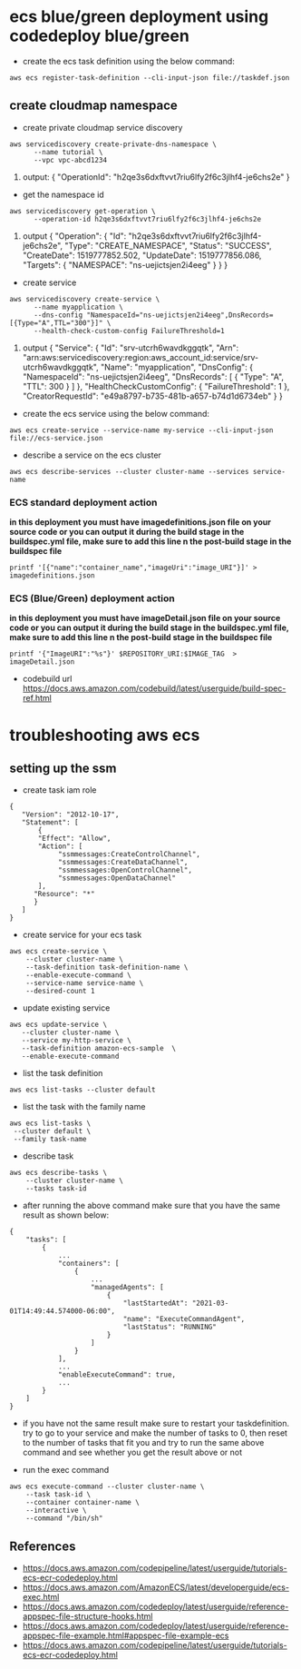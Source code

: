 # ecs blue/green deployment using codedeploy blue/green



* create the ecs task definition using the below command:
```
aws ecs register-task-definition --cli-input-json file://taskdef.json
```
## create cloudmap namespace

* create private cloudmap service discovery
```
aws servicediscovery create-private-dns-namespace \
      --name tutorial \
      --vpc vpc-abcd1234
```
1. output:
 {
    "OperationId": "h2qe3s6dxftvvt7riu6lfy2f6c3jlhf4-je6chs2e"
  }
* get the namespace id

```
aws servicediscovery get-operation \
      --operation-id h2qe3s6dxftvvt7riu6lfy2f6c3jlhf4-je6chs2e
```
1. output 
{
    "Operation": {
        "Id": "h2qe3s6dxftvvt7riu6lfy2f6c3jlhf4-je6chs2e",
        "Type": "CREATE_NAMESPACE",
        "Status": "SUCCESS",
        "CreateDate": 1519777852.502,
        "UpdateDate": 1519777856.086,
        "Targets": {
           "NAMESPACE": "ns-uejictsjen2i4eeg"
        }
    }
}
* create service 
```
aws servicediscovery create-service \
      --name myapplication \
      --dns-config "NamespaceId="ns-uejictsjen2i4eeg",DnsRecords=[{Type="A",TTL="300"}]" \
      --health-check-custom-config FailureThreshold=1
```
1. output
{
    "Service": {
       "Id": "srv-utcrh6wavdkggqtk",
        "Arn": "arn:aws:servicediscovery:region:aws_account_id:service/srv-utcrh6wavdkggqtk",
        "Name": "myapplication",
        "DnsConfig": {
            "NamespaceId": "ns-uejictsjen2i4eeg",
            "DnsRecords": [
                {
                    "Type": "A",
                    "TTL": 300
                }
            ]
        },
        "HealthCheckCustomConfig": {
            "FailureThreshold": 1
        },
        "CreatorRequestId": "e49a8797-b735-481b-a657-b74d1d6734eb"
    }
}
* create the ecs service using the below command:

```
aws ecs create-service --service-name my-service --cli-input-json file://ecs-service.json
```

* describe a service on the ecs cluster

```
aws ecs describe-services --cluster cluster-name --services service-name
```


### ECS standard deployment action

**in this deployment you must have imagedefinitions.json file on your source code or you can 
output it during the build stage in the buildspec.yml file, make sure to add this line n the post-build stage in the buildspec file**

```
printf '[{"name":"container_name","imageUri":"image_URI"}]' > imagedefinitions.json
```

### ECS (Blue/Green) deployment action

**in this deployment you must have imageDetail.json file on your source code or you can 
output it during the build stage in the buildspec.yml file, make sure to add this line n the post-build stage in the buildspec file**
```
printf '{"ImageURI":"%s"}' $REPOSITORY_URI:$IMAGE_TAG  > imageDetail.json
```
* codebuild url
https://docs.aws.amazon.com/codebuild/latest/userguide/build-spec-ref.html


# troubleshooting aws ecs

## setting up the ssm

* create task iam role

```
{
   "Version": "2012-10-17",
   "Statement": [
       {
       "Effect": "Allow",
       "Action": [
            "ssmmessages:CreateControlChannel",
            "ssmmessages:CreateDataChannel",
            "ssmmessages:OpenControlChannel",
            "ssmmessages:OpenDataChannel"
       ],
      "Resource": "*"
      }
   ]
}
```

* create service for your ecs task

```
aws ecs create-service \
    --cluster cluster-name \
    --task-definition task-definition-name \
    --enable-execute-command \
    --service-name service-name \
    --desired-count 1

```

* update existing service 

```
aws ecs update-service \
   --cluster cluster-name \
   --service my-http-service \
   --task-definition amazon-ecs-sample  \
   --enable-execute-command 
```
* list the task definition 

```
aws ecs list-tasks --cluster default
```

* list the task with the family name

```
aws ecs list-tasks \ 
 --cluster default \
 --family task-name
```

* describe task

```
aws ecs describe-tasks \
    --cluster cluster-name \
    --tasks task-id

```
* after running the above command make sure that you have the same result as shown below:

```
{
    "tasks": [
        {
            ...
            "containers": [
                {
                    ...
                    "managedAgents": [
                        {
                            "lastStartedAt": "2021-03-01T14:49:44.574000-06:00",
                            "name": "ExecuteCommandAgent",
                            "lastStatus": "RUNNING"
                        }
                    ]
                }
            ],
            ...
            "enableExecuteCommand": true,
            ...
        }
    ]
}

```
* if you have not the same result make sure to restart your taskdefinition. try to go to your service and 
make the number of tasks to 0, then reset to the number of tasks that fit you and try to run the same above 
command and see whether you get the result above or not


* run the exec command

```
aws ecs execute-command --cluster cluster-name \
    --task task-id \
    --container container-name \
    --interactive \
    --command "/bin/sh"

```

## References
* https://docs.aws.amazon.com/codepipeline/latest/userguide/tutorials-ecs-ecr-codedeploy.html
* https://docs.aws.amazon.com/AmazonECS/latest/developerguide/ecs-exec.html
* https://docs.aws.amazon.com/codedeploy/latest/userguide/reference-appspec-file-structure-hooks.html
* https://docs.aws.amazon.com/codedeploy/latest/userguide/reference-appspec-file-example.html#appspec-file-example-ecs
* https://docs.aws.amazon.com/codepipeline/latest/userguide/tutorials-ecs-ecr-codedeploy.html

